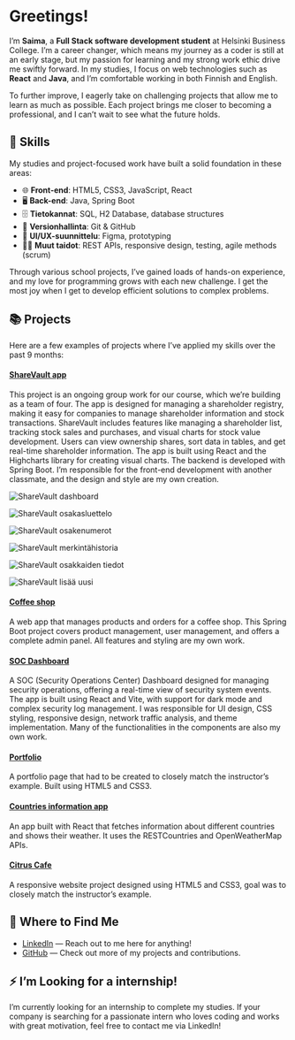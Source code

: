 # Greetings!

I’m **Saima**, a **Full Stack software development student** at Helsinki Business College. I’m a career changer, which means my journey as a coder is still at an early stage, but my passion for learning and my strong work ethic drive me swiftly forward. In my studies, I focus on web technologies such as **React** and **Java**, and I’m comfortable working in both Finnish and English.

To further improve, I eagerly take on challenging projects that allow me to learn as much as possible. Each project brings me closer to becoming a professional, and I can’t wait to see what the future holds.

## 🔧 Skills

My studies and project-focused work have built a solid foundation in these areas:

- 🌐 **Front-end**: HTML5, CSS3, JavaScript, React
- 🖥️ **Back-end**: Java, Spring Boot
- 🗄️ **Tietokannat**: SQL, H2 Database, database structures
- 🔄 **Versionhallinta**: Git & GitHub
- 🎨 **UI/UX-suunnittelu**: Figma, prototyping
- 🤸‍♀️ **Muut taidot**: REST APIs, responsive design, testing, agile methods (scrum)

Through various school projects, I’ve gained loads of hands-on experience, and my love for programming grows with each new challenge. I get the most joy when I get to develop efficient solutions to complex problems.

## 📚 Projects

Here are a few examples of projects where I’ve applied my skills over the past 9 months:

#### [ShareVault app](https://github.com/esapuolakka/shareholder.git)
This project is an ongoing group work for our course, which we’re building as a team of four. The app is designed for managing a shareholder registry, making it easy for companies to manage shareholder information and stock transactions. ShareVault includes features like managing a shareholder list, tracking stock sales and purchases, and visual charts for stock value development. Users can view ownership shares, sort data in tables, and get real-time shareholder information. The app is built using React and the Highcharts library for creating visual charts. The backend is developed with Spring Boot. I’m responsible for the front-end development with another classmate, and the design and style are my own creation.

![ShareVault dashboard](images/sharevaul-chart_page.png)

![ShareVault osakasluettelo](images/sharevaul-ol_page.png)

![ShareVault osakenumerot](images/sharevault-on_page.png)

![ShareVault merkintähistoria](images/sharevault-mh_page.png)

![ShareVault osakkaiden tiedot](images/sharevault-ot_page.png)

![ShareVault lisää uusi](images/sharevault-lu_page.png)

#### [Coffee shop](https://github.com/Saima445/kahvikauppa)
A web app that manages products and orders for a coffee shop. This Spring Boot project covers product management, user management, and offers a complete admin panel. All features and styling are my own work.

#### [SOC Dashboard](https://github.com/IsratJahan13/official_soc_dashboard)
A SOC (Security Operations Center) Dashboard designed for managing security operations, offering a real-time view of security system events. The app is built using React and Vite, with support for dark mode and complex security log management. I was responsible for UI design, CSS styling, responsive design, network traffic analysis, and theme implementation. Many of the functionalities in the components are also my own work.

#### [Portfolio](https://github.com/Saima445/portfolio-saima)
A portfolio page that had to be created to closely match the instructor’s example. Built using HTML5 and CSS3.

#### [Countries information app](https://github.com/Saima445/05-react-maiden-tiedot)
An app built with React that fetches information about different countries and shows their weather. It uses the RESTCountries and OpenWeatherMap APIs.

#### [Citrus Cafe](https://github.com/Saima445/09-citrus-cafe)
A responsive website project designed using HTML5 and CSS3, goal was to closely match the instructor’s example.

## 🚀 Where to Find Me

- [LinkedIn](https://www.linkedin.com/in/saimasalonen/) — Reach out to me here for anything!
- [GitHub](https://github.com/Saima445) — Check out more of my projects and contributions.

## ⚡  I’m Looking for a internship!

I’m currently looking for an internship to complete my studies. If your company is searching for a passionate intern who loves coding and works with great motivation, feel free to contact me via LinkedIn!
